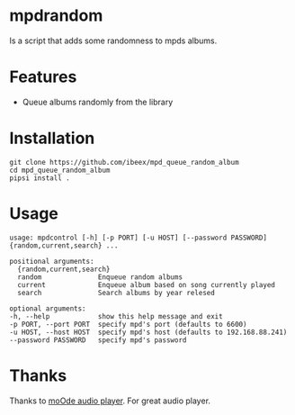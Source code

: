 # mpdrandom
Is a script that adds some randomness to mpds albums.

# Features
- Queue albums randomly from the library

# Installation
    git clone https://github.com/ibeex/mpd_queue_random_album
    cd mpd_queue_random_album
    pipsi install .

# Usage
    usage: mpdcontrol [-h] [-p PORT] [-u HOST] [--password PASSWORD] {random,current,search} ...

    positional arguments:
      {random,current,search}
      random              Enqueue random albums
      current             Enqueue album based on song currently played
      search              Search albums by year relesed

    optional arguments:
    -h, --help            show this help message and exit
    -p PORT, --port PORT  specify mpd's port (defaults to 6600)
    -u HOST, --host HOST  specify mpd's host (defaults to 192.168.88.241)
    --password PASSWORD   specify mpd's password

# Thanks
Thanks to [moOde audio player](http://moodeaudio.org/). For great audio player.

